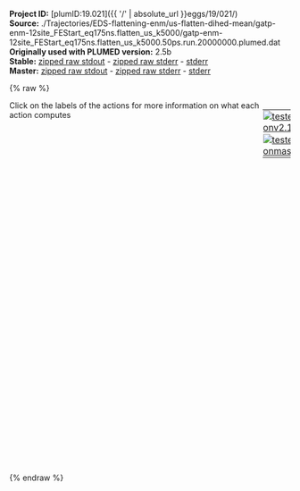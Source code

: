 **Project ID:** [plumID:19.021]({{ '/' | absolute_url }}eggs/19/021/)  
**Source:** ./Trajectories/EDS-flattening-enm/us-flatten-dihed-mean/gatp-enm-12site_FEStart_eq175ns.flatten_us_k5000/gatp-enm-12site_FEStart_eq175ns.flatten_us_k5000.50ps.run.20000000.plumed.dat  
**Originally used with PLUMED version:** 2.5b  
**Stable:** [zipped raw stdout](gatp-enm-12site_FEStart_eq175ns.flatten_us_k5000.50ps.run.20000000.plumed.dat.plumed.stdout.txt.zip) - [zipped raw stderr](gatp-enm-12site_FEStart_eq175ns.flatten_us_k5000.50ps.run.20000000.plumed.dat.plumed.stderr.txt.zip) - [stderr](gatp-enm-12site_FEStart_eq175ns.flatten_us_k5000.50ps.run.20000000.plumed.dat.plumed.stderr)  
**Master:** [zipped raw stdout](gatp-enm-12site_FEStart_eq175ns.flatten_us_k5000.50ps.run.20000000.plumed.dat.plumed_master.stdout.txt.zip) - [zipped raw stderr](gatp-enm-12site_FEStart_eq175ns.flatten_us_k5000.50ps.run.20000000.plumed.dat.plumed_master.stderr.txt.zip) - [stderr](gatp-enm-12site_FEStart_eq175ns.flatten_us_k5000.50ps.run.20000000.plumed.dat.plumed_master.stderr)  

{% raw %}
<div style="width: 100%; float:left">
<div style="width: 90%; float:left" id="value_details_data/./Trajectories/EDS-flattening-enm/us-flatten-dihed-mean/gatp-enm-12site_FEStart_eq175ns.flatten_us_k5000/gatp-enm-12site_FEStart_eq175ns.flatten_us_k5000.50ps.run.20000000.plumed.dat"> Click on the labels of the actions for more information on what each action computes </div>
<div style="width: 10%; float:left"><table><tr><td style="padding:1px"><a href="gatp-enm-12site_FEStart_eq175ns.flatten_us_k5000.50ps.run.20000000.plumed.dat.plumed.stderr"><img src="https://img.shields.io/badge/v2.10-passing-green.svg" alt="tested onv2.10" /></a></td></tr><tr><td style="padding:1px"><a href="gatp-enm-12site_FEStart_eq175ns.flatten_us_k5000.50ps.run.20000000.plumed.dat.plumed_master.stderr"><img src="https://img.shields.io/badge/master-passing-green.svg" alt="tested onmaster" /></a></td></tr></table></div></div>
<pre style="width=97%;">
<span style="color:blue" class="comment">#cleft_dist</span>
<span class="plumedtooltip" style="color:green">DISTANCE<span class="right">Calculate the distance between a pair of atoms. <a href="https://www.plumed.org/doc-master/user-doc/html/_d_i_s_t_a_n_c_e.html" style="color:green">More details</a><i></i></span></span> <span class="plumedtooltip">ATOMS<span class="right">the pair of atom that we are calculating the distance between<i></i></span></span>=2,4 <span class="plumedtooltip">LABEL<span class="right">a label for the action so that its output can be referenced in the input to other actions<i></i></span></span>=<b name="data/./Trajectories/EDS-flattening-enm/us-flatten-dihed-mean/gatp-enm-12site_FEStart_eq175ns.flatten_us_k5000/gatp-enm-12site_FEStart_eq175ns.flatten_us_k5000.50ps.run.20000000.plumed.datcleft_dist" onclick='showPath("data/./Trajectories/EDS-flattening-enm/us-flatten-dihed-mean/gatp-enm-12site_FEStart_eq175ns.flatten_us_k5000/gatp-enm-12site_FEStart_eq175ns.flatten_us_k5000.50ps.run.20000000.plumed.dat","data/./Trajectories/EDS-flattening-enm/us-flatten-dihed-mean/gatp-enm-12site_FEStart_eq175ns.flatten_us_k5000/gatp-enm-12site_FEStart_eq175ns.flatten_us_k5000.50ps.run.20000000.plumed.datcleft_dist","data/./Trajectories/EDS-flattening-enm/us-flatten-dihed-mean/gatp-enm-12site_FEStart_eq175ns.flatten_us_k5000/gatp-enm-12site_FEStart_eq175ns.flatten_us_k5000.50ps.run.20000000.plumed.datcleft_dist","black")'>cleft_dist</b><span style="display:none;" id="data/./Trajectories/EDS-flattening-enm/us-flatten-dihed-mean/gatp-enm-12site_FEStart_eq175ns.flatten_us_k5000/gatp-enm-12site_FEStart_eq175ns.flatten_us_k5000.50ps.run.20000000.plumed.datcleft_dist">The DISTANCE action with label <b>cleft_dist</b> calculates the following quantities:<table  align="center" frame="void" width="95%" cellpadding="5%"><tr><td width="5%"><b> Quantity </b>  </td><td width="5%"><b> Type </b>  </td><td><b> Description </b> </td></tr><tr><td width="5%">cleft_dist</td><td width="5%"><font color="black">scalar</font></td><td>the DISTANCE between this pair of atoms</td></tr></table></span>
<span class="plumedtooltip" style="color:green">TORSION<span class="right">Calculate a torsional angle. <a href="https://www.plumed.org/doc-master/user-doc/html/_t_o_r_s_i_o_n.html" style="color:green">More details</a><i></i></span></span> <span class="plumedtooltip">ATOMS<span class="right">the four atoms involved in the torsional angle<i></i></span></span>=2,1,3,4 <span class="plumedtooltip">LABEL<span class="right">a label for the action so that its output can be referenced in the input to other actions<i></i></span></span>=<b name="data/./Trajectories/EDS-flattening-enm/us-flatten-dihed-mean/gatp-enm-12site_FEStart_eq175ns.flatten_us_k5000/gatp-enm-12site_FEStart_eq175ns.flatten_us_k5000.50ps.run.20000000.plumed.datdihedral" onclick='showPath("data/./Trajectories/EDS-flattening-enm/us-flatten-dihed-mean/gatp-enm-12site_FEStart_eq175ns.flatten_us_k5000/gatp-enm-12site_FEStart_eq175ns.flatten_us_k5000.50ps.run.20000000.plumed.dat","data/./Trajectories/EDS-flattening-enm/us-flatten-dihed-mean/gatp-enm-12site_FEStart_eq175ns.flatten_us_k5000/gatp-enm-12site_FEStart_eq175ns.flatten_us_k5000.50ps.run.20000000.plumed.datdihedral","data/./Trajectories/EDS-flattening-enm/us-flatten-dihed-mean/gatp-enm-12site_FEStart_eq175ns.flatten_us_k5000/gatp-enm-12site_FEStart_eq175ns.flatten_us_k5000.50ps.run.20000000.plumed.datdihedral","black")'>dihedral</b><span style="display:none;" id="data/./Trajectories/EDS-flattening-enm/us-flatten-dihed-mean/gatp-enm-12site_FEStart_eq175ns.flatten_us_k5000/gatp-enm-12site_FEStart_eq175ns.flatten_us_k5000.50ps.run.20000000.plumed.datdihedral">The TORSION action with label <b>dihedral</b> calculates the following quantities:<table  align="center" frame="void" width="95%" cellpadding="5%"><tr><td width="5%"><b> Quantity </b>  </td><td width="5%"><b> Type </b>  </td><td><b> Description </b> </td></tr><tr><td width="5%">dihedral</td><td width="5%"><font color="black">scalar</font></td><td>the TORSION involving these atoms</td></tr></table></span>
<br/><b name="data/./Trajectories/EDS-flattening-enm/us-flatten-dihed-mean/gatp-enm-12site_FEStart_eq175ns.flatten_us_k5000/gatp-enm-12site_FEStart_eq175ns.flatten_us_k5000.50ps.run.20000000.plumed.datdcn" onclick='showPath("data/./Trajectories/EDS-flattening-enm/us-flatten-dihed-mean/gatp-enm-12site_FEStart_eq175ns.flatten_us_k5000/gatp-enm-12site_FEStart_eq175ns.flatten_us_k5000.50ps.run.20000000.plumed.dat","data/./Trajectories/EDS-flattening-enm/us-flatten-dihed-mean/gatp-enm-12site_FEStart_eq175ns.flatten_us_k5000/gatp-enm-12site_FEStart_eq175ns.flatten_us_k5000.50ps.run.20000000.plumed.datdcn","data/./Trajectories/EDS-flattening-enm/us-flatten-dihed-mean/gatp-enm-12site_FEStart_eq175ns.flatten_us_k5000/gatp-enm-12site_FEStart_eq175ns.flatten_us_k5000.50ps.run.20000000.plumed.datdcn","black")'>dcn</b><span style="display:none;" id="data/./Trajectories/EDS-flattening-enm/us-flatten-dihed-mean/gatp-enm-12site_FEStart_eq175ns.flatten_us_k5000/gatp-enm-12site_FEStart_eq175ns.flatten_us_k5000.50ps.run.20000000.plumed.datdcn">The COMBINE action with label <b>dcn</b> calculates the following quantities:<table  align="center" frame="void" width="95%" cellpadding="5%"><tr><td width="5%"><b> Quantity </b>  </td><td width="5%"><b> Type </b>  </td><td><b> Description </b> </td></tr><tr><td width="5%">dcn</td><td width="5%"><font color="black">scalar</font></td><td>a linear compbination</td></tr></table></span>: <span class="plumedtooltip" style="color:green">COMBINE<span class="right">Calculate a polynomial combination of a set of other variables. <a href="https://www.plumed.org/doc-master/user-doc/html/_c_o_m_b_i_n_e.html" style="color:green">More details</a><i></i></span></span> <span class="plumedtooltip">ARG<span class="right">the values input to this function<i></i></span></span>=<b name="data/./Trajectories/EDS-flattening-enm/us-flatten-dihed-mean/gatp-enm-12site_FEStart_eq175ns.flatten_us_k5000/gatp-enm-12site_FEStart_eq175ns.flatten_us_k5000.50ps.run.20000000.plumed.datdihedral">dihedral</b> <span class="plumedtooltip">POWERS<span class="right"> the powers to which you are raising each of the arguments in your function<i></i></span></span>=1 <span class="plumedtooltip">COEFFICIENTS<span class="right"> the coefficients of the arguments in your function<i></i></span></span>=-1 <span class="plumedtooltip">PERIODIC<span class="right">if the output of your function is periodic then you should specify the periodicity of the function<i></i></span></span>=NO

<span style="color:blue" class="comment">#bias mean </span>
<span id="data/./Trajectories/EDS-flattening-enm/us-flatten-dihed-mean/gatp-enm-12site_FEStart_eq175ns.flatten_us_k5000/gatp-enm-12site_FEStart_eq175ns.flatten_us_k5000.50ps.run.20000000.plumed.datdefus_short"><b name="data/./Trajectories/EDS-flattening-enm/us-flatten-dihed-mean/gatp-enm-12site_FEStart_eq175ns.flatten_us_k5000/gatp-enm-12site_FEStart_eq175ns.flatten_us_k5000.50ps.run.20000000.plumed.datus" onclick='showPath("data/./Trajectories/EDS-flattening-enm/us-flatten-dihed-mean/gatp-enm-12site_FEStart_eq175ns.flatten_us_k5000/gatp-enm-12site_FEStart_eq175ns.flatten_us_k5000.50ps.run.20000000.plumed.dat","data/./Trajectories/EDS-flattening-enm/us-flatten-dihed-mean/gatp-enm-12site_FEStart_eq175ns.flatten_us_k5000/gatp-enm-12site_FEStart_eq175ns.flatten_us_k5000.50ps.run.20000000.plumed.datus","data/./Trajectories/EDS-flattening-enm/us-flatten-dihed-mean/gatp-enm-12site_FEStart_eq175ns.flatten_us_k5000/gatp-enm-12site_FEStart_eq175ns.flatten_us_k5000.50ps.run.20000000.plumed.datus","black")'>us</b><span style="display:none;" id="data/./Trajectories/EDS-flattening-enm/us-flatten-dihed-mean/gatp-enm-12site_FEStart_eq175ns.flatten_us_k5000/gatp-enm-12site_FEStart_eq175ns.flatten_us_k5000.50ps.run.20000000.plumed.datus">The RESTRAINT action with label <b>us</b> calculates the following quantities:<table  align="center" frame="void" width="95%" cellpadding="5%"><tr><td width="5%"><b> Quantity </b>  </td><td width="5%"><b> Type </b>  </td><td><b> Description </b> </td></tr><tr><td width="5%">us.bias</td><td width="5%"><font color="black">scalar</font></td><td>the instantaneous value of the bias potential</td></tr><tr><td width="5%">us.force2</td><td width="5%"><font color="black">scalar</font></td><td>the instantaneous value of the squared force due to this bias potential</td></tr></table></span>: <span class="plumedtooltip" style="color:green">RESTRAINT<span class="right">Adds harmonic and/or linear restraints on one or more variables. This action has <a class="toggler" href='javascript:;' onclick='toggleDisplay("data/./Trajectories/EDS-flattening-enm/us-flatten-dihed-mean/gatp-enm-12site_FEStart_eq175ns.flatten_us_k5000/gatp-enm-12site_FEStart_eq175ns.flatten_us_k5000.50ps.run.20000000.plumed.datdefus");'>hidden defaults</a>. <a href="https://www.plumed.org/doc-master/user-doc/html/_r_e_s_t_r_a_i_n_t.html">More details</a><i></i></span></span> <span class="plumedtooltip">ARG<span class="right">the values the harmonic restraint acts upon<i></i></span></span>=<b name="data/./Trajectories/EDS-flattening-enm/us-flatten-dihed-mean/gatp-enm-12site_FEStart_eq175ns.flatten_us_k5000/gatp-enm-12site_FEStart_eq175ns.flatten_us_k5000.50ps.run.20000000.plumed.datdcn">dcn</b> <span class="plumedtooltip">AT<span class="right">the position of the restraint<i></i></span></span>=0.110262 <span class="plumedtooltip">KAPPA<span class="right"> specifies that the restraint is harmonic and what the values of the force constants on each of the variables are<i></i></span></span>=5000
</span><span id="data/./Trajectories/EDS-flattening-enm/us-flatten-dihed-mean/gatp-enm-12site_FEStart_eq175ns.flatten_us_k5000/gatp-enm-12site_FEStart_eq175ns.flatten_us_k5000.50ps.run.20000000.plumed.datdefus_long" style="display:none;"><b name="data/./Trajectories/EDS-flattening-enm/us-flatten-dihed-mean/gatp-enm-12site_FEStart_eq175ns.flatten_us_k5000/gatp-enm-12site_FEStart_eq175ns.flatten_us_k5000.50ps.run.20000000.plumed.datus" onclick='showPath("data/./Trajectories/EDS-flattening-enm/us-flatten-dihed-mean/gatp-enm-12site_FEStart_eq175ns.flatten_us_k5000/gatp-enm-12site_FEStart_eq175ns.flatten_us_k5000.50ps.run.20000000.plumed.dat","data/./Trajectories/EDS-flattening-enm/us-flatten-dihed-mean/gatp-enm-12site_FEStart_eq175ns.flatten_us_k5000/gatp-enm-12site_FEStart_eq175ns.flatten_us_k5000.50ps.run.20000000.plumed.datus","data/./Trajectories/EDS-flattening-enm/us-flatten-dihed-mean/gatp-enm-12site_FEStart_eq175ns.flatten_us_k5000/gatp-enm-12site_FEStart_eq175ns.flatten_us_k5000.50ps.run.20000000.plumed.datus","black")'>us</b>: <span class="plumedtooltip" style="color:green">RESTRAINT<span class="right">Adds harmonic and/or linear restraints on one or more variables. This action uses the <a class="toggler" href='javascript:;' onclick='toggleDisplay("data/./Trajectories/EDS-flattening-enm/us-flatten-dihed-mean/gatp-enm-12site_FEStart_eq175ns.flatten_us_k5000/gatp-enm-12site_FEStart_eq175ns.flatten_us_k5000.50ps.run.20000000.plumed.datdefus");'>defaults shown here</a>. <a href="https://www.plumed.org/doc-master/user-doc/html/_r_e_s_t_r_a_i_n_t.html">More details</a><i></i></span></span> <span class="plumedtooltip">ARG<span class="right">the values the harmonic restraint acts upon<i></i></span></span>=<b name="data/./Trajectories/EDS-flattening-enm/us-flatten-dihed-mean/gatp-enm-12site_FEStart_eq175ns.flatten_us_k5000/gatp-enm-12site_FEStart_eq175ns.flatten_us_k5000.50ps.run.20000000.plumed.datdcn">dcn</b> <span class="plumedtooltip">AT<span class="right">the position of the restraint<i></i></span></span>=0.110262 <span class="plumedtooltip">KAPPA<span class="right"> specifies that the restraint is harmonic and what the values of the force constants on each of the variables are<i></i></span></span>=5000  <span class="plumedtooltip">SLOPE<span class="right"> specifies that the restraint is linear and what the values of the force constants on each of the variables are<i></i></span></span>=0.0
</span><br/><span style="color:blue" class="comment">#write every 100 ps</span>
<span style="color:blue" class="comment">#</span>
<span class="plumedtooltip" style="color:green">PRINT<span class="right">Print quantities to a file. <a href="https://www.plumed.org/doc-master/user-doc/html/_p_r_i_n_t.html" style="color:green">More details</a><i></i></span></span> <span class="plumedtooltip">ARG<span class="right">the labels of the values that you would like to print to the file<i></i></span></span>=<b name="data/./Trajectories/EDS-flattening-enm/us-flatten-dihed-mean/gatp-enm-12site_FEStart_eq175ns.flatten_us_k5000/gatp-enm-12site_FEStart_eq175ns.flatten_us_k5000.50ps.run.20000000.plumed.datcleft_dist">cleft_dist</b>,<b name="data/./Trajectories/EDS-flattening-enm/us-flatten-dihed-mean/gatp-enm-12site_FEStart_eq175ns.flatten_us_k5000/gatp-enm-12site_FEStart_eq175ns.flatten_us_k5000.50ps.run.20000000.plumed.datdcn">dcn</b>,<b name="data/./Trajectories/EDS-flattening-enm/us-flatten-dihed-mean/gatp-enm-12site_FEStart_eq175ns.flatten_us_k5000/gatp-enm-12site_FEStart_eq175ns.flatten_us_k5000.50ps.run.20000000.plumed.datus">us.bias</b>,<b name="data/./Trajectories/EDS-flattening-enm/us-flatten-dihed-mean/gatp-enm-12site_FEStart_eq175ns.flatten_us_k5000/gatp-enm-12site_FEStart_eq175ns.flatten_us_k5000.50ps.run.20000000.plumed.datus">us.force2</b> <span class="plumedtooltip">FILE<span class="right">the name of the file on which to output these quantities<i></i></span></span>=gatp-enm-12site_FEStart_eq175ns.flatten_us_k5000.50ps.run.20000000.colvars.dat <span class="plumedtooltip">STRIDE<span class="right"> the frequency with which the quantities of interest should be output<i></i></span></span>=1000
</pre>
{% endraw %}
